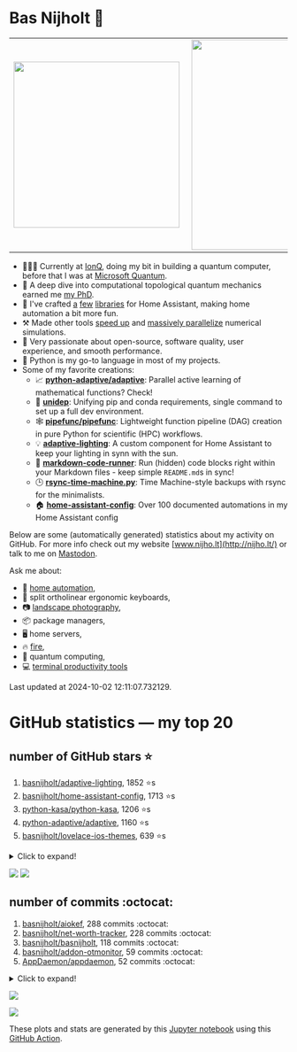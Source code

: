 # Bas Nijholt 👋

<center>
  <table>
    <tr>
        <td><img width="300px" align="left" src="https://github-readme-stats.vercel.app/api/top-langs/?username=basnijholt&hide=TeX,Jupyter%20Notebook&layout=compact&theme=radical" /></td>
        <td><img align='right' src="https://github-readme-stats.vercel.app/api?username=basnijholt&show_icons=true&theme=radical" width="380"></td>
    </tr>
  </table>
</center>

- 👷🏻‍♂️ Currently at [IonQ](https://ionq.com/), doing my bit in building a quantum computer, before that I was at [Microsoft Quantum](https://quantum.microsoft.com/).
- 🌟 A deep dive into computational topological quantum mechanics earned me [my PhD](https://github.com/basnijholt/thesis).
- 🎨 I've crafted [a](https://github.com/basnijholt/adaptive-lighting) [few](https://github.com/basnijholt/aiokef) [libraries](https://github.com/basnijholt/miflora) for Home Assistant, making home automation a bit more fun.
- ⚒️ Made other tools [speed up](https://github.com/python-adaptive/adaptive) and [massively parallelize](https://github.com/basnijholt/adaptive-scheduler) numerical simulations.
- 🏅 Very passionate about open-source, software quality, user experience, and smooth performance.
- 🐍 Python is my go-to language in most of my projects.
- Some of my favorite creations:
  - 📈 **[python-adaptive/adaptive](https://github.com/python-adaptive/adaptive/)**: Parallel active learning of mathematical functions? Check!
  - 🧬 **[unidep](https://github.com/basnijholt/unidep/)**: Unifying pip and conda requirements, single command to set up a full dev environment.
  - 🕸️ **[pipefunc/pipefunc](https://github.com/pipefunc/pipefunc/)**: Lightweight function pipeline (DAG) creation in pure Python for scientific (HPC) workflows.
  - 💡 **[adaptive-lighting](https://github.com/basnijholt/adaptive-lighting/)**: A custom component for Home Assistant to keep your lighting in synn with the sun.
  - 📝 **[markdown-code-runner](https://github.com/basnijholt/markdown-code-runner/)**: Run (hidden) code blocks right within your Markdown files - keep simple `README.md`s in sync!
  - 🕒 **[rsync-time-machine.py](https://github.com/basnijholt/rsync-time-machine.py/)**: Time Machine-style backups with rsync for the minimalists.
  - 🏠 **[home-assistant-config](https://github.com/basnijholt/home-assistant-config/)**: Over 100 documented automations in my Home Assistant config

Below are some (automatically generated) statistics about my activity on GitHub.
For more info check out my website [www.nijho.lt](http://nijho.lt/) or talk to me on <a rel="me" href="https://fosstodon.org/@basnijholt">Mastodon</a>.

Ask me about:

- 🏡 [home automation](https://github.com/basnijholt/home-assistant-config/),
- 🎹 split ortholinear ergonomic keyboards,
- 📷 [landscape photography](https://www.instagram.com/bnijholt),
- 📦 package managers,
- 🖥️ home servers,
- 🔥 [fire](https://wenfire.nijho.lt/),
- 🧠 quantum computing,
- 💻 [terminal productivity tools](https://www.nijho.lt/post/terminal-ninja/)

Last updated at 2024-10-02 12:11:07.732129.

# GitHub statistics — my top 20

## number of GitHub stars ⭐️

1. [basnijholt/adaptive-lighting](https://github.com/basnijholt/adaptive-lighting/), 1852 ⭐️s
2. [basnijholt/home-assistant-config](https://github.com/basnijholt/home-assistant-config/), 1713 ⭐️s
3. [python-kasa/python-kasa](https://github.com/python-kasa/python-kasa/), 1206 ⭐️s
4. [python-adaptive/adaptive](https://github.com/python-adaptive/adaptive/), 1160 ⭐️s
5. [basnijholt/lovelace-ios-themes](https://github.com/basnijholt/lovelace-ios-themes/), 639 ⭐️s
<details><summary>Click to expand!</summary>

6. [basnijholt/lovelace-ios-dark-mode-theme](https://github.com/basnijholt/lovelace-ios-dark-mode-theme/), 457 ⭐️s
7. [basnijholt/rsync-time-machine.py](https://github.com/basnijholt/rsync-time-machine.py/), 373 ⭐️s
8. [basnijholt/miflora](https://github.com/basnijholt/miflora/), 366 ⭐️s
9. [topocm/topocm_content](https://github.com/topocm/topocm_content/), 279 ⭐️s
10. [basnijholt/home-assistant-streamdeck-yaml](https://github.com/basnijholt/home-assistant-streamdeck-yaml/), 235 ⭐️s
11. [basnijholt/unidep](https://github.com/basnijholt/unidep/), 219 ⭐️s
12. [pipefunc/pipefunc](https://github.com/pipefunc/pipefunc/), 123 ⭐️s
13. [basnijholt/markdown-code-runner](https://github.com/basnijholt/markdown-code-runner/), 95 ⭐️s
14. [basnijholt/home-assistant-macbook-touch-bar](https://github.com/basnijholt/home-assistant-macbook-touch-bar/), 92 ⭐️s
15. [kwant-project/kwant](https://github.com/kwant-project/kwant/), 88 ⭐️s
16. [basnijholt/home-assistant-streamdeck-yaml-addon](https://github.com/basnijholt/home-assistant-streamdeck-yaml-addon/), 72 ⭐️s
17. [basnijholt/aiokef](https://github.com/basnijholt/aiokef/), 38 ⭐️s
18. [basnijholt/thesis-cover](https://github.com/basnijholt/thesis-cover/), 35 ⭐️s
19. [basnijholt/adaptive-scheduler](https://github.com/basnijholt/adaptive-scheduler/), 26 ⭐️s
20. [basnijholt/instacron](https://github.com/basnijholt/instacron/), 20 ⭐️s

</details>

![](https://github.com/basnijholt/basnijholt/raw/main/stars_over_time.png)
![](https://github.com/basnijholt/basnijholt/raw/main/stars_over_time_per_repo.png)

## number of commits :octocat:

1. [basnijholt/aiokef](https://github.com/basnijholt/aiokef/), 288 commits :octocat:
2. [basnijholt/net-worth-tracker](https://github.com/basnijholt/net-worth-tracker/), 228 commits :octocat:
3. [basnijholt/basnijholt](https://github.com/basnijholt/basnijholt/), 118 commits :octocat:
4. [basnijholt/addon-otmonitor](https://github.com/basnijholt/addon-otmonitor/), 59 commits :octocat:
5. [AppDaemon/appdaemon](https://github.com/AppDaemon/appdaemon/), 52 commits :octocat:
<details><summary>Click to expand!</summary>

6. [conda-forge/adaptive-scheduler-feedstock](https://github.com/conda-forge/adaptive-scheduler-feedstock/), 51 commits :octocat:
7. [amccaugh/phidl](https://github.com/amccaugh/phidl/), 49 commits :octocat:
8. [conda-forge/adaptive-feedstock](https://github.com/conda-forge/adaptive-feedstock/), 40 commits :octocat:
9. [basnijholt/adaptive-tools](https://github.com/basnijholt/adaptive-tools/), 34 commits :octocat:
10. [basnijholt/nanowire-bandstructures](https://github.com/basnijholt/nanowire-bandstructures/), 32 commits :octocat:
11. [basnijholt/clip-files](https://github.com/basnijholt/clip-files/), 24 commits :octocat:
12. [conda-forge/mumps-feedstock](https://github.com/conda-forge/mumps-feedstock/), 22 commits :octocat:
13. [basnijholt/calendar-of-life](https://github.com/basnijholt/calendar-of-life/), 20 commits :octocat:
14. [basnijholt/backups](https://github.com/basnijholt/backups/), 15 commits :octocat:
15. [basnijholt/azure-singularity-agent](https://github.com/basnijholt/azure-singularity-agent/), 10 commits :octocat:
16. [jupyter/docker-stacks](https://github.com/jupyter/docker-stacks/), 10 commits :octocat:
17. [JesseSlim/polymetric](https://github.com/JesseSlim/polymetric/), 6 commits :octocat:
18. [hacs/default](https://github.com/hacs/default/), 6 commits :octocat:
19. [basnijholt/molecular-dynamics-FORTRAN](https://github.com/basnijholt/molecular-dynamics-FORTRAN/), 6 commits :octocat:
20. [conda/conda-lock](https://github.com/conda/conda-lock/), 5 commits :octocat:

</details>

![](https://github.com/basnijholt/basnijholt/raw/main/commits_per_hour.png)

![](https://github.com/basnijholt/basnijholt/raw/main/commits_per_weekday.png)


These plots and stats are generated by this [Jupyter notebook](./update-readme.ipynb) using this [GitHub Action](.github/workflows/run-notebook.yml).